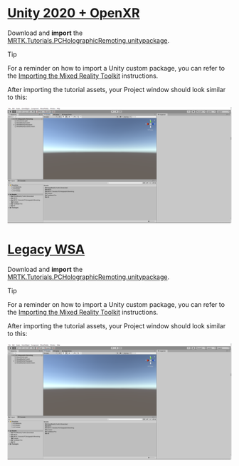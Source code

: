 # [Unity 2020 + OpenXR](#tab/openxr)

Download and **import** the [MRTK.Tutorials.PCHolographicRemoting.unitypackage](https://github.com/microsoft/MixedRealityLearning/releases/download/pc-holographic-remoting-v2.4.1/MRTK.Tutorials.PCHolographicRemoting.OpenXR.unitypackage).

> [!TIP]
> For a reminder on how to import a Unity custom package, you can refer to the [Importing the Mixed Reality Toolkit](/learn/paths/beginner-hololens-2-tutorials/#importing-the-tutorial-assets) instructions.

After importing the tutorial assets, your Project window should look similar to this:

![Unity Hierarchy, Scene, and Project windows after importing the tutorial assets](../images/mrlearning-pc-holographic-remoting/Tutorial1-Section2-Step1-1.png)

# [Legacy WSA](#tab/wsa)

Download and **import** the [MRTK.Tutorials.PCHolographicRemoting.unitypackage](https://github.com/microsoft/MixedRealityLearning/releases/download/pc-holographic-remoting-v2.4.1/MRTK.Tutorials.PCHolographicRemoting.LegacyWSA.unitypackage).

> [!TIP]
> For a reminder on how to import a Unity custom package, you can refer to the [Importing the Mixed Reality Toolkit](/learn/paths/beginner-hololens-2-tutorials/#importing-the-tutorial-assets) instructions.

After importing the tutorial assets, your Project window should look similar to this:

![Unity Hierarchy, Scene, and Project windows after importing the tutorial assets](../images/mrlearning-pc-holographic-remoting/Tutorial1-Section2-Step1-1.png)